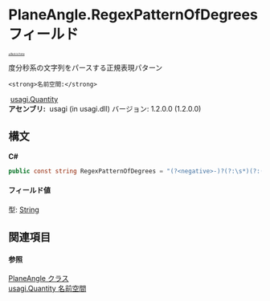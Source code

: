 # PlaneAngle.RegexPatternOfDegrees フィールド

<div style="font-size:30%"><a href="https://github.com/usagi/usagi.cs/blob/master/docs/Home.md">≪Back to Home</a></div> 

度分秒系の文字列をパースする正規表現パターン


    <strong>名前空間:</strong>
&nbsp;<a href="N_usagi_Quantity.md">usagi.Quantity</a><br /><strong>アセンブリ:</strong>
&nbsp;usagi (in usagi.dll) バージョン: 1.2.0.0 (1.2.0.0)

## 構文

**C#**<br />
``` C#
public const string RegexPatternOfDegrees = "(?<negative>-)?(?:\s*)(?:(?<degrees>[\d.]+)(?:\s*)(?:°|度|deg))?(?:\s*)(?:(?<minutes>[\d.]+)(?:\s*)(?:′|分))?(?:\s*)(?:(?<seconds>[\d.]+)(?:\s*)(?:′′|″|秒))?"
```


#### フィールド値
型: <a href="http://msdn2.microsoft.com/ja-jp/library/s1wwdcbf" target="_blank">String</a>

## 関連項目


#### 参照
<a href="T_usagi_Quantity_PlaneAngle.md">PlaneAngle クラス</a><br /><a href="N_usagi_Quantity.md">usagi.Quantity 名前空間</a><br />